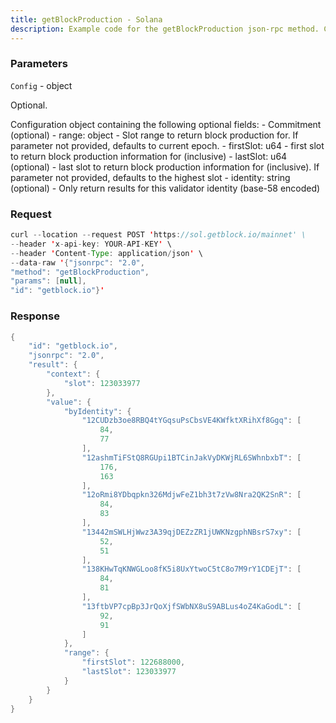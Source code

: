 ```yaml
---
title: getBlockProduction - Solana
description: Example code for the getBlockProduction json-rpc method. Сomplete guide on how to use getBlockProduction json-rpc in GetBlock.io Web3 documentation.
---
```


### Parameters


`Config` - object

Optional.

Configuration object containing the following optional fields: -
Commitment (optional) - range: object - Slot range to return block
production for. If parameter not provided, defaults to current epoch. -
firstSlot: u64 - first slot to return block production information for
(inclusive) - lastSlot: u64 (optional) - last slot to return block
production information for (inclusive). If parameter not provided,
defaults to the highest slot - identity: string (optional) - Only return
results for this validator identity (base-58 encoded)

### Request

``` java
curl --location --request POST 'https://sol.getblock.io/mainnet' \ 
--header 'x-api-key: YOUR-API-KEY' \ 
--header 'Content-Type: application/json' \ 
--data-raw '{"jsonrpc": "2.0",
"method": "getBlockProduction",
"params": [null],
"id": "getblock.io"}'
```

###  Response

``` java
{
    "id": "getblock.io",
    "jsonrpc": "2.0",
    "result": {
        "context": {
            "slot": 123033977
        },
        "value": {
            "byIdentity": {
                "12CUDzb3oe8RBQ4tYGqsuPsCbsVE4KWfktXRihXf8Ggq": [
                    84,
                    77
                ],
                "12ashmTiFStQ8RGUpi1BTCinJakVyDKWjRL6SWhnbxbT": [
                    176,
                    163
                ],
                "12oRmi8YDbqpkn326MdjwFeZ1bh3t7zVw8Nra2QK2SnR": [
                    84,
                    83
                ],
                "13442mSWLHjWwz3A39qjDEZzZR1jUWKNzgphNBsrS7xy": [
                    52,
                    51
                ],
                "138KHwTqKNWGLoo8fK5i8UxYtwoC5tC8o7M9rY1CDEjT": [
                    84,
                    81
                ],
                "13ftbVP7cpBp3JrQoXjfSWbNX8uS9ABLus4oZ4KaGodL": [
                    92,
                    91
                ]
            },
            "range": {
                "firstSlot": 122688000,
                "lastSlot": 123033977
            }
        }
    }
}
```

